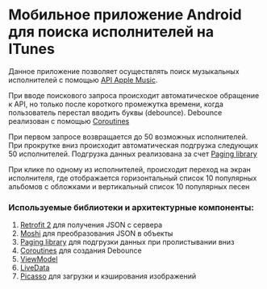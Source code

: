 # Мобильное приложение Android для поиска исполнителей на ITunes
Данное приложение позволяет осуществлять поиск музыкальных исполнителей с помощью [API Apple Music](https://affiliate.itunes.apple.com/resources/documentation/itunes-store-web-service-search-api/).

При вводе поискового запроса происходит автоматическое обращение к API, но только после короткого промежутка времени, когда пользователь перестал вводить буквы (debounce).
Debounce реализован с помощью [Coroutines](https://kotlinlang.ru/docs/reference/coroutines.html)

При первом запросе возвращается до 50 возможных исполнителей. При прокрутке вниз происходит автоматическая подгрузка следующих 50 исполнителей.
Подгрузка данных реализована за счет [Paging library](https://developer.android.com/topic/libraries/architecture/paging)

При клике по одному из исполнителей, происходит переход на экран исполнителя, где отображается горизонтальный список 10 популярных альбомов с обложками и вертикальный список 10 популярных песен
### Используемые библиотеки и архитектурные компоненты:
1. [Retrofit 2](https://github.com/square/retrofit) для получения JSON c сервера
2. [Moshi](https://github.com/square/moshi) для преобразования JSON в объекты
3. [Paging library](https://developer.android.com/topic/libraries/architecture/paging) для подгрузки данных при пролистывании вниз
4. [Coroutines](https://kotlinlang.ru/docs/reference/coroutines.html) для создания Debounce
5. [ViewModel](https://developer.android.com/topic/libraries/architecture/viewmodel)
6. [LiveData](https://developer.android.com/topic/libraries/architecture/livedata)
7. [Picasso](https://github.com/square/picasso) для загрузки и кэширования изображений
